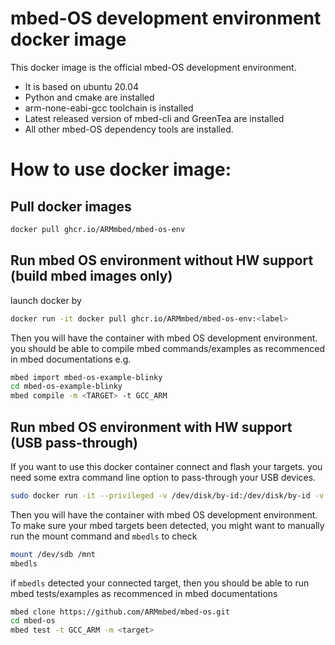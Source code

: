 # mbed-OS development environment docker image

This docker image is the official mbed-OS development environment.
* It is based on ubuntu 20.04
* Python and cmake are installed
* arm-none-eabi-gcc toolchain is installed
* Latest released version of mbed-cli and GreenTea are installed
* All other mbed-OS dependency tools are installed.

# How to use docker image:

## Pull docker images
```bash
docker pull ghcr.io/ARMmbed/mbed-os-env

```

## Run mbed OS environment without HW support (build mbed images only)
launch docker by
```bash
docker run -it docker pull ghcr.io/ARMmbed/mbed-os-env:<label>
```
Then you will have the container with mbed OS development environment.
you should be able to compile mbed commands/examples as recommenced in mbed documentations
e.g.
```bash
mbed import mbed-os-example-blinky
cd mbed-os-example-blinky
mbed compile -m <TARGET> -t GCC_ARM
```

## Run mbed OS environment with HW support (USB pass-through)
If you want to use this docker container connect and flash your targets. you need some extra command line option to pass-through your USB devices.
```bash
sudo docker run -it --privileged -v /dev/disk/by-id:/dev/disk/by-id -v /dev/serial/by-id:/dev/serial/by-id ghcr.io/ARMmbed/mbed-os-env:<label>
```
Then you will have the container with mbed OS development environment.
To make sure your mbed targets been detected, you might want to manually run the mount command and `mbedls` to check
```bash
mount /dev/sdb /mnt
mbedls
```
if `mbedls` detected  your connected target, then you should be able to run mbed tests/examples as recommenced in mbed documentations
``` bash
mbed clone https://github.com/ARMmbed/mbed-os.git
cd mbed-os
mbed test -t GCC_ARM -m <target> 
```
